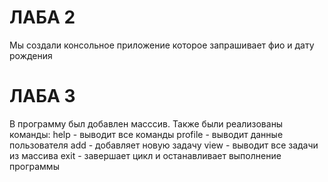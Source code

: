 # ЛАБА 2
Мы создали консольное приложение которое запрашивает фио и дату рождения 

# ЛАБА 3
В программу был добавлен масссив. Также были реализованы команды:
help - выводит все команды
profile - выводит данные пользователя
add - добавляет новую задачу
view - выводит все задачи из массива
exit - завершает цикл и останавливает выполнение программы
